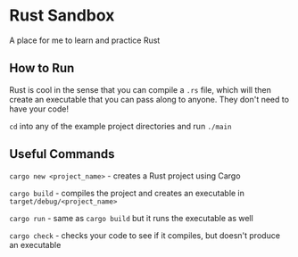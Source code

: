# Rust Sandbox

A place for me to learn and practice Rust

## How to Run

Rust is cool in the sense that you can compile a `.rs` file, which will then create an executable that you can pass along to anyone. They don't need to have your code!

`cd` into any of the example project directories and run `./main`

## Useful Commands

`cargo new <project_name>` - creates a Rust project using Cargo

`cargo build` - compiles the project and creates an executable in `target/debug/<project_name>`

`cargo run` - same as `cargo build` but it runs the executable as well

`cargo check` - checks your code to see if it compiles, but doesn't produce an executable

